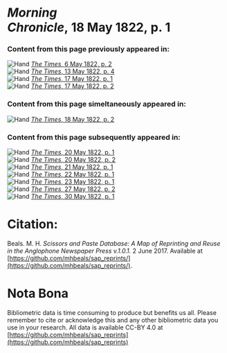 # *Morning Chronicle*, 18 May 1822, p. 1  
  
### Content from this page previously appeared in:  
![Hand](http://scissorsandpaste.net/wp-content/uploads/2017/06/smallhandpointer.png) [*The Times*, 6 May 1822, p. 2](https://mhbeals.github.io/sap_html/The-Times/The-Times-6-May-1822-p-2)  
![Hand](http://scissorsandpaste.net/wp-content/uploads/2017/06/smallhandpointer.png) [*The Times*, 13 May 1822, p. 4](https://mhbeals.github.io/sap_html/The-Times/The-Times-13-May-1822-p-4)  
![Hand](http://scissorsandpaste.net/wp-content/uploads/2017/06/smallhandpointer.png) [*The Times*, 17 May 1822, p. 1](https://mhbeals.github.io/sap_html/The-Times/The-Times-17-May-1822-p-1)  
![Hand](http://scissorsandpaste.net/wp-content/uploads/2017/06/smallhandpointer.png) [*The Times*, 17 May 1822, p. 2](https://mhbeals.github.io/sap_html/The-Times/The-Times-17-May-1822-p-2)  
  
### Content from this page simeltaneously appeared in:  
![Hand](http://scissorsandpaste.net/wp-content/uploads/2017/06/smallhandpointer.png) [*The Times*, 18 May 1822, p. 2](https://mhbeals.github.io/sap_html/The-Times/The-Times-18-May-1822-p-2)  
  
### Content from this page subsequently appeared in:  
![Hand](http://scissorsandpaste.net/wp-content/uploads/2017/06/smallhandpointer.png) [*The Times*, 20 May 1822, p. 1](https://mhbeals.github.io/sap_html/The-Times/The-Times-20-May-1822-p-1)  
![Hand](http://scissorsandpaste.net/wp-content/uploads/2017/06/smallhandpointer.png) [*The Times*, 20 May 1822, p. 2](https://mhbeals.github.io/sap_html/The-Times/The-Times-20-May-1822-p-2)  
![Hand](http://scissorsandpaste.net/wp-content/uploads/2017/06/smallhandpointer.png) [*The Times*, 21 May 1822, p. 1](https://mhbeals.github.io/sap_html/The-Times/The-Times-21-May-1822-p-1)  
![Hand](http://scissorsandpaste.net/wp-content/uploads/2017/06/smallhandpointer.png) [*The Times*, 22 May 1822, p. 1](https://mhbeals.github.io/sap_html/The-Times/The-Times-22-May-1822-p-1)  
![Hand](http://scissorsandpaste.net/wp-content/uploads/2017/06/smallhandpointer.png) [*The Times*, 23 May 1822, p. 1](https://mhbeals.github.io/sap_html/The-Times/The-Times-23-May-1822-p-1)  
![Hand](http://scissorsandpaste.net/wp-content/uploads/2017/06/smallhandpointer.png) [*The Times*, 27 May 1822, p. 2](https://mhbeals.github.io/sap_html/The-Times/The-Times-27-May-1822-p-2)  
![Hand](http://scissorsandpaste.net/wp-content/uploads/2017/06/smallhandpointer.png) [*The Times*, 30 May 1822, p. 1](https://mhbeals.github.io/sap_html/The-Times/The-Times-30-May-1822-p-1)  


# Citation: 

Beals. M. H. *Scissors and Paste Database: A Map of Reprinting and Reuse in the Anglophone Newspaper Press v.1.0.1.* 2 June 2017. Available at [https://github.com/mhbeals/sap_reprints/](https://github.com/mhbeals/sap_reprints/). 

# Nota Bona

Bibliometric data is time consuming to produce but benefits us all. Please remember to cite or acknowledge this and any other bibliometric data you use in your research. All data is available CC-BY 4.0 at [https://github.com/mhbeals/sap_reprints](https://github.com/mhbeals/sap_reprints)